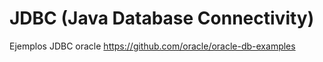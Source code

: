 # JDBC (Java Database Connectivity)


Ejemplos JDBC oracle
https://github.com/oracle/oracle-db-examples

 